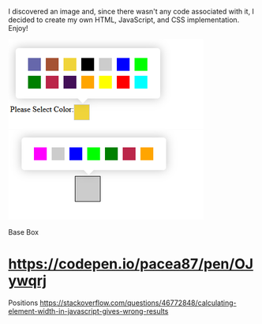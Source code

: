 I discovered an image and, since there wasn't any code associated with it, I decided to create my own HTML, JavaScript, and CSS implementation. Enjoy!

<img src="/img/sample1.png" alt="Sample 1"/>
<img src="/img/sample2.png" alt="Sample 2"/>






Base Box
# https://codepen.io/pacea87/pen/OJywqrj

Positions
https://stackoverflow.com/questions/46772848/calculating-element-width-in-javascript-gives-wrong-results